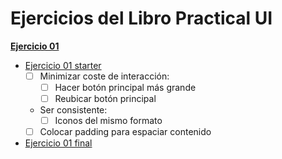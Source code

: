 # Ejercicios del Libro Practical UI

**[Ejercicio 01](./01/)**

  - [Ejercicio 01 starter](./01/starter/)
    - [ ] Minimizar coste de interacción: 
      - [ ] Hacer botón principal más grande
      - [ ] Reubicar botón principal
    - Ser consistente:
      - [ ] Iconos del mismo formato
    - [ ] Colocar padding para espaciar contenido
  - [Ejercicio 01 final](./01/final/)